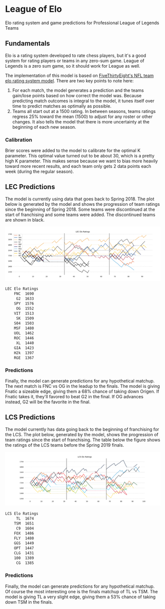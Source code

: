 # League of Elo

Elo rating system and game predictions for Professional League of Legends Teams

## Fundamentals

Elo is a rating system developed to rate chess players, but it's a good system for rating players or teams in any zero-sum game. League of Legends is a zero sum game, so it should work for League as well.

The implementation of this model is based on [FiveThirtyEight's NFL team elo rating system model](https://fivethirtyeight.com/methodology/how-our-nfl-predictions-work/). There are two key points to note here:
1. For each match, the model generates a prediction and the teams gain/lose points based on how correct the model was. Because predicting match outcomes is integral to the model, it tunes itself over time to predict matches as optimally as possible.
2. Teams all start out at a 1500 rating. In between seasons, teams ratings regress 25% toward the mean (1500) to adjust for any roster or other changes. It also tells the model that there is more uncertainty at the beginning of each new season.

### Calibration

Brier scores were added to the model to calibrate for the optimal K parameter. This optimal value turned out to be about 30, which is a pretty high K parameter. This makes sense because we want to bias more heavily toward more recent results, and each team only gets 2 data points each week (during the regular season).

## LEC Predictions

The model is currently using data that goes back to Spring 2018. The plot below is generated by the model and shows the progression of team ratings since the beginning of Spring 2018. Some teams were discontinued at the start of franchising and some teams were added. The discontinued teams are shown in black.

![LEC Rating History](data/LEC/rating_history_2019_spring.png)

```
LEC Elo Ratings
    FNC  1690
     G2  1633
    SPY  1576
     OG  1552
    VIT  1513
     SK  1509
    S04  1503
    MSF  1480
    UOL  1462
    ROC  1446
     XL  1440
    GIA  1423
    H2k  1397
    RGE  1367
```

### Predictions

Finally, the model can generate predictions for any hypothetical matchup. The next match is FNC vs OG in the leadup to the finals. The model is giving Fnatic a sizeable edge, giving them a 68% chance of taking down Origen. If Fnatic takes it, they'll favored to beat G2 in the final. If OG advances instead, G2 will be the favorite in the final.

## LCS Predictions

The model currently has data going back to the beginning of franchising for the LCS. The plot below, generated by the model, shows the progression of team ratings since the start of franchising. The table below the figure shows the ratings of the LCS teams before the Spring 2019 finals.

![LCS Rating History](data/LCS/rating_history_2019_spring.png)

```
LCS Elo Ratings
     TL  1674
    TSM  1651
     C9  1604
    FOX  1486
    FLY  1480
    GGS  1449
    OPT  1447
    CLG  1431
    100  1389
     CG  1385
```

### Predictions

Finally, the model can generate predictions for any hypothetical matchup. Of course the most interesting one is the finals matchup of TL vs TSM. The model is giving TL a very slight edge, giving them a 53% chance of taking down TSM in the finals.
